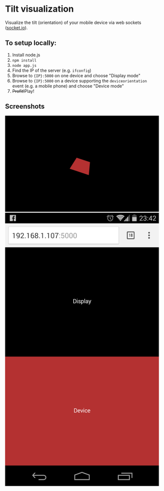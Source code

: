 # Tilt visualization

Visualize the tilt (orientation) of your mobile device via web sockets ([socket.io](http://socket.io)).

## To setup locally:

1. Install node.js
2. `npm install`
3. `node app.js`
4. Find the IP of the server (e.g. `ifconfig`)
5. Browse to `{IP}:5000` on one device and choose "Display mode"
6. Browse to `{IP}:5000` on a device supporting the `deviceorientation` event (e.g. a mobile phone) and choose "Device mode"
7. ~~Profit!~~Play!

## Screenshots

![Display mode](screenshots/display-mode.png)
![Display mode](screenshots/mode-picker-on-mobile.png)

